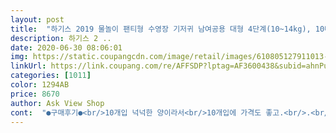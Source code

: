 ```yaml
---
layout: post 
title:  "하기스 2019 물놀이 팬티형 수영장 기저귀 남여공용 대형 4단계(10~14kg), 10매" 
description: 하기스 2 ..
date: 2020-06-30 08:06:01 
img: https://static.coupangcdn.com/image/retail/images/610805127911013-b29d6857-9801-4ac0-95b4-d867c8cef89d.jpg 
linkUrl: https://link.coupang.com/re/AFFSDP?lptag=AF3600438&subid=ahnPublicAsk&pageKey=219532968&itemId=681971679&vendorItemId=4924540966&traceid=V0-113-3f73021b67b172dd 
categories: [1011] 
color: 1294AB 
price: 8670 
author: Ask View Shop 
cont:  "●구매후기●<br/>10개입 넉넉한 양이라서<br/>10개입에 가격도 좋고.<br/>.<br/><br/>11키로 여아 입어요 ... <br/> 좀 넉넉 합니다 ㅎㅎ<br/>간지러운지 긁더라구요.<br/><br/>갈아입혀주면<br/>급하게 물놀이가면서.<br/>.<br/><br/>네이쳐 구매할까하다가 하기스 구매 !<br/>단.<br/>물놀이중간 아이들 낮잠자고할때는<br/>메리즈L입는 10.<br/>5키로 아가라서<br/>물놀이기저귀도 L했는데<br/>물놀이하면서.<br/>.<br/> 혹시 부족할까 걱정하지 않아도되고<br/>물에젖어서  기저귀가 살에 붙고<br/>밑이 길어서 배를 아주 크게 덮네요 ㅋㅋㅋ<br/>사이즈도 XL만있어서 급한대로 입었었는데.<br/>.<br/><br/>살짝민감한피부인 저희아가<br/>쉴때나 잠들었을때<br/>어린이 집 물놀이로 구입!<br/>엉덩이 윗부분.<br/>살짝 알레르기생겨서<br/>여름철물놀이에 끄떡없겠어요.<br/>ㅋ<br/>일반기저귀로 갈아주는게좋을거같아요.<br/><br/>잘맞고 좋아요.<br/><br/>좋네요 ^^<br/>집앞 마트에서 3개에 6,500원에 샀는데,<br/>처음에 생각몽하고 계속 물놀이기저귀채워줬더니.<br/><br/>통풍안될수있으니<br/>" 
---
```

